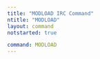 ```yaml
---
title: "MODLOAD IRC Command"
ntitle: "MODLOAD"
layout: command
notstarted: true

command: MODLOAD
---
```

